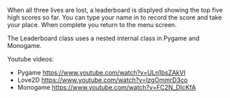When all three lives are lost, a leaderboard is displyed showing the top five high scores so far. You can type your name in to record the score and take your place.
When complete you return to the menu screen.

The Leaderboard class uses a nested internal class in Pygame and Monogame.

Youtube videos:
- Pygame https://www.youtube.com/watch?v=ULn1bsZAkVI
- Love2D https://www.youtube.com/watch?v=lzgOmmrD3co
- Monogame https://www.youtube.com/watch?v=FC2N_DIcKfA
